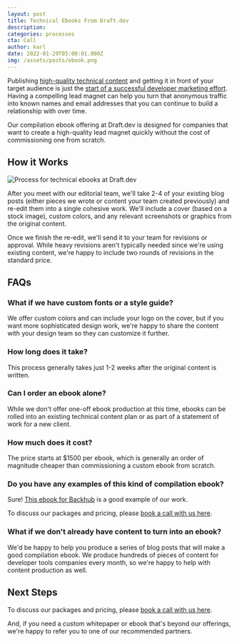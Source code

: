 ```yaml
---
layout: post
title: Technical Ebooks From Draft.dev
description: 
categories: processes
cta: Call
author: karl
date: 2022-01-29T05:00:01.000Z
img: /assets/posts/ebook.png
---
```


Publishing [high-quality technical content](/learn/technical-content) and getting it in front of your target audience is just the [start of a successful developer marketing effort](/learn/developer-marketing). Having a compelling lead magnet can help you turn that anonymous traffic into known names and email addresses that you can continue to build a relationship with over time.

Our compilation ebook offering at Draft.dev is designed for companies that want to create a high-quality lead magnet quickly without the cost of commissioning one from scratch.

<!-- signup -->

## How it Works

![Process for technical ebooks at Draft.dev](https://i.imgur.com/K057WwH.png)

After you meet with our editorial team, we'll take 2-4 of your existing blog posts (either pieces we wrote or content your team created previously) and re-edit them into a single cohesive work. We'll include a cover (based on a stock image), custom colors, and any relevant screenshots or graphics from the original content.

Once we finish the re-edit, we'll send it to your team for revisions or approval. While heavy revisions aren't typically needed since we're using existing content, we're happy to include two rounds of revisions in the standard price.

## FAQs

### What if we have custom fonts or a style guide?

We offer custom colors and can include your logo on the cover, but if you want more sophisticated design work, we're happy to share the content with your design team so they can customize it further.

### How long does it take?

This process generally takes just 1-2 weeks after the original content is written.

### Can I order an ebook alone?
While we don't offer one-off ebook production at this time, ebooks can be rolled into an existing technical content plan or as part of a statement of work for a new client.

### How much does it cost?
The price starts at $1500 per ebook, which is generally an order of magnitude cheaper than commissioning a custom ebook from scratch.

### Do you have any examples of this kind of compilation ebook?

Sure! [This ebook for Backhub](https://www.backhub.co/blog/the-complete-guide-to-github-backups-e-book) is a good example of our work.

To discuss our packages and pricing, please [book a call with us here](/call).

### What if we don't already have content to turn into an ebook?

We'd be happy to help you produce a series of blog posts that will make a good compilation ebook. We produce hundreds of pieces of content for developer tools companies every month, so we're happy to help with content production as well.

## Next Steps

To discuss our packages and pricing, please [book a call with us here](/call).

And, if you need a custom whitepaper or ebook that's beyond our offerings, we're happy to refer you to one of our recommended partners.
